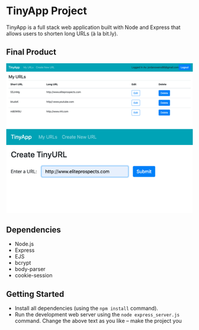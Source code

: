 # TinyApp Project

TinyApp is a full stack web application built with Node and Express that allows users to shorten long URLs (à la bit.ly).

## Final Product

!["My URLs home page displaying your created links"](https://github.com/JOadelic/tinyapp/blob/master/docs/Screen%20Shot%202019-10-04%20at%204.10.35%20PM.png?raw=true)
!["Create your own shortened URL!"](https://github.com/JOadelic/tinyapp/blob/master/docs/Screen%20Shot%202019-10-04%20at%204.11.21%20PM.png?raw=true)

## Dependencies

- Node.js
- Express
- EJS
- bcrypt
- body-parser
- cookie-session

## Getting Started

- Install all dependencies (using the `npm install` command).
- Run the development web server using the `node express_server.js` command.
Change the above text as you like – make the project you